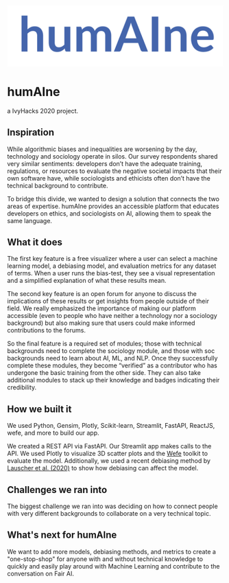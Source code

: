 ![humAIne logo](https://github.com/e-tony/IvyHacksProject/blob/main/humAIne.png)

# humAIne 

a IvyHacks 2020 project.

## Inspiration

While algorithmic biases and inequalities are worsening by the day, technology and sociology operate in silos. Our survey respondents shared very similar sentiments: developers don’t have the adequate training, regulations, or resources to evaluate the negative societal impacts that their own software have, while sociologists and ethicists often don’t have the technical background to contribute.

To bridge this divide, we wanted to design a solution that connects the two areas of expertise. humAIne provides an accessible platform that educates developers on ethics, and sociologists on AI, allowing them to speak the same language.

## What it does

The first key feature is a free visualizer where a user can select a machine learning model, a debiasing model, and evaluation metrics for any dataset of terms. When a user runs the bias-test, they see a visual representation and a simplified explanation of what these results mean.

The second key feature is an open forum for anyone to discuss the implications of these results or get insights from people outside of their field. We really emphasized the importance of making our platform accessible (even to people who have neither a technology nor a sociology background) but also making sure that users could make informed contributions to the forums. 

So the final feature is a required set of modules; those with technical backgrounds need to complete the sociology module, and those with soc backgrounds need to learn about AI, ML, and NLP. Once they successfully complete these modules, they become “verified” as a contributor who has undergone the basic training from the other side. They can also take additional modules to stack up their knowledge and badges indicating their credibility.

## How we built it
We used Python, Gensim, Plotly, Scikit-learn, Streamlit, FastAPI, ReactJS, wefe, and more to build our app. 

We created a REST API via FastAPI. Our Streamlit app makes calls to the API. We used Plotly to visualize 3D scatter plots and the [Wefe](https://github.com/e-tony/wefe) toolkit to evaluate the model. Additionally, we used a recent debiasing method by [Lauscher et al. (2020)](https://arxiv.org/abs/1909.06092) to show how debiasing can affect the model. 

## Challenges we ran into
The biggest challenge we ran into was deciding on how to connect people with very different backgrounds to collaborate on a very technical topic. 

## What's next for humAIne
We want to add more models, debiasing methods, and metrics to create a "one-stop-shop" for anyone with and without technical knowledge to quickly and easily play around with Machine Learning and contribute to the conversation on Fair AI. 